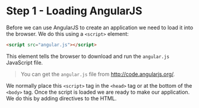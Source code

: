 # Step 1 - Loading AngularJS
Before we can use AngularJS to create an application we need to load it into the browser.  We do
this using a `<script>` element:

```html
<script src="angular.js"></script>
```

This element tells the browser to download and run the `angular.js` JavaScript file.

>You can get the `angular.js` file from http://code.angularjs.org/.

We normally place this `<script>` tag in the `<head>` tag or at the bottom of the `<body>` tag. Once
the script is loaded we are ready to make our application. We do this by adding directives to the
HTML.